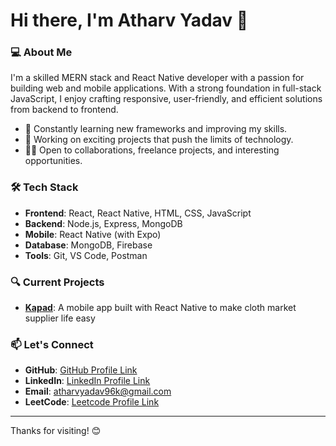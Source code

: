 # Hi there, I'm Atharv Yadav 👋

### 💻 About Me

I'm a skilled MERN stack and React Native developer with a passion for building web and mobile applications. With a strong foundation in full-stack JavaScript, I enjoy crafting responsive, user-friendly, and efficient solutions from backend to frontend.

- 🌱 Constantly learning new frameworks and improving my skills.
- 🚀 Working on exciting projects that push the limits of technology.
- 👨‍💻 Open to collaborations, freelance projects, and interesting opportunities.

### 🛠 Tech Stack
- **Frontend**: React, React Native, HTML, CSS, JavaScript
- **Backend**: Node.js, Express, MongoDB
- **Mobile**: React Native (with Expo)
- **Database**: MongoDB, Firebase
- **Tools**: Git, VS Code, Postman

### 🔍 Current Projects
- **[Kapad](https://github.com/atharvyadav96k/kapad-app)**: A mobile app built with React Native to make cloth market supplier life easy

### 📫 Let's Connect
- **GitHub**: [GitHub Profile Link](https://github.com/athavyadav96k)
- **LinkedIn**: [LinkedIn Profile Link](https://www.linkedin.com/in/atharv-yadav-a3306a25b/)
- **Email**: atharvyadav96k@gmail.com
- **LeetCode**: [Leetcode Profile Link](https://leetcode.com/u/atharvyadav96k/)

---

Thanks for visiting! 😊
